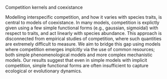 Competition kernels and coexistance

Modelling interspecific competition, and how it varies with species traits, is central to models of coexistance.  In many models, competition is explictly given using a few simple functional forms (e.g., gaussian, sigmoidal) with respect to traits, and act linearly with species abundance.  This approach is disconnected from empirical studies of competition, where such quantities are extremely difficult to measure.  We aim to bridge this gap using models where competition emerges implcitly via the use of common resources; both simple phenomenological models and more complex mechanistic models.  Our results suggest that even in simple models with implicit competition, simple functional forms are often insufficient to capture ecological or evolutionary dynamics.
